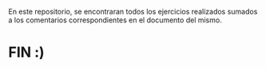 En este repositorio, se encontraran todos los ejercicios realizados sumados a los comentarios correspondientes en el documento del mismo. 


# FIN :)